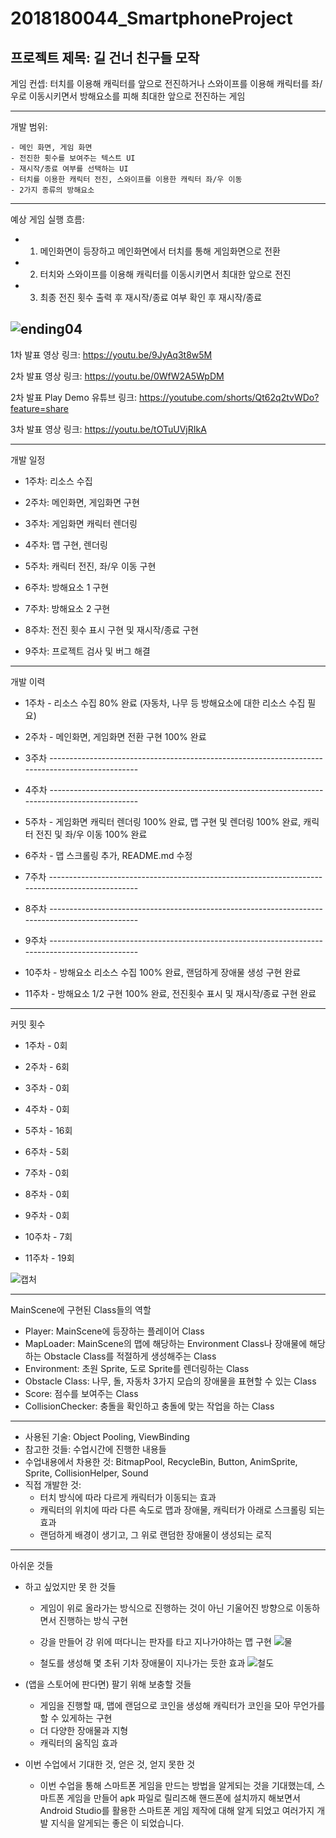 # 2018180044_SmartphoneProject

프로젝트 제목: 길 건너 친구들 모작
---

게임 컨셉: 터치를 이용해 캐릭터를 앞으로 전진하거나 스와이프를 이용해 캐릭터를 좌/우로 이동시키면서 방해요소를 피해 최대한 앞으로 전진하는 게임

---

개발 범위: 

	- 메인 화면, 게임 화면
	- 전진한 횟수를 보여주는 텍스트 UI
	- 재시작/종료 여부를 선택하는 UI 
	- 터치를 이용한 캐릭터 전진, 스와이프를 이용한 캐릭터 좌/우 이동 
	- 2가지 종류의 방해요소

---

예상 게임 실행 흐름: 
- 1. 메인화면이 등장하고 메인화면에서 터치를 통해 게임화면으로 전환
		  
- 2. 터치와 스와이프를 이용해 캐릭터를 이동시키면서 최대한 앞으로 전진
		  
- 3. 최종 전진 횟수 출력 후 재시작/종료 여부 확인 후 재시작/종료

![ending04](https://github.com/chs0218/2018180044_SmartphoneProject/assets/39898936/9761df9b-89ca-4d6e-af05-a9bf725f86c6)
---
1차 발표 영상 링크: https://youtu.be/9JyAq3t8w5M

2차 발표 영상 링크: https://youtu.be/0WfW2A5WpDM

2차 발표 Play Demo 유튜브 링크: https://youtube.com/shorts/Qt62q2tvWDo?feature=share

3차 발표 영상 링크: https://youtu.be/tOTuUVjRIkA

---
개발 일정

- 1주차: 리소스 수집

- 2주차: 메인화면, 게임화면 구현

- 3주차: 게임화면 캐릭터 렌더링

- 4주차: 맵 구현, 렌더링

- 5주차: 캐릭터 전진, 좌/우 이동 구현

- 6주차: 방해요소 1 구현

- 7주차: 방해요소 2 구현

- 8주차: 전진 횟수 표시 구현 및 재시작/종료 구현

- 9주차: 프로젝트 검사 및 버그 해결
---
개발 이력

- 1주차 - 리소스 수집 80% 완료 (자동차, 나무 등 방해요소에 대한 리소스 수집 필요)

- 2주차 - 메인화면, 게임화면 전환 구현 100% 완료

- 3주차 ------------------------------------------------------------------------------------------------

- 4주차 ------------------------------------------------------------------------------------------------

- 5주차 - 게임화면 캐릭터 렌더링 100% 완료, 맵 구현 및 렌더링 100% 완료, 캐릭터 전진 및 좌/우 이동 100% 완료

- 6주차 - 맵 스크롤링 추가, README.md 수정

- 7주차 ------------------------------------------------------------------------------------------------

- 8주차 ------------------------------------------------------------------------------------------------ 

- 9주차 ------------------------------------------------------------------------------------------------ 

- 10주차 - 방해요소 리소스 수집 100% 완료, 랜덤하게 장애물 생성 구현 완료

- 11주차 - 방해요소 1/2 구현 100% 완료, 전진횟수 표시 및 재시작/종료 구현 완료

---
커밋 횟수

- 1주차 - 0회

- 2주차 - 6회

- 3주차 - 0회

- 4주차 - 0회

- 5주차 - 16회

- 6주차 - 5회

- 7주차 - 0회

- 8주차 - 0회

- 9주차 - 0회

- 10주차 - 7회

- 11주차 - 19회

![캡처](https://github.com/chs0218/2018180044_SmartphoneProject/assets/39898936/05760a8d-364f-4647-840c-8eed4587472b)

---
MainScene에 구현된 Class들의 역할
- Player: MainScene에 등장하는 플레이어 Class
- MapLoader: MainScene의 맵에 해당하는 Environment Class나 장애물에 해당하는 Obstacle Class를 적절하게 생성해주는 Class
- Environment: 초원 Sprite, 도로 Sprite를 렌더링하는 Class
- Obstacle Class: 나무, 돌, 자동차 3가지 모습의 장애물을 표현할 수 있는 Class
- Score: 점수를 보여주는 Class
- CollisionChecker: 충돌을 확인하고 충돌에 맞는 작업을 하는 Class

---
 - 사용된 기술: Object Pooling, ViewBinding
 - 참고한 것들: 수업시간에 진행한 내용들
 - 수업내용에서 차용한 것: BitmapPool, RecycleBin, Button, AnimSprite, Sprite, CollisionHelper, Sound
 - 직접 개발한 것: 
	- 터치 방식에 따라 다르게 캐릭터가 이동되는 효과
	- 캐릭터의 위치에 따라 다른 속도로 맵과 장애물, 캐릭터가 아래로 스크롤링 되는 효과
	- 랜덤하게 배경이 생기고, 그 위로 랜덤한 장애물이 생성되는 로직

---
아쉬운 것들
- 하고 싶었지만 못 한 것들
	- 게임이 위로 올라가는 방식으로 진행하는 것이 아닌 기울어진 방향으로 이동하면서 진행하는 방식 구현
	- 강을 만들어 강 위에 떠다니는 판자를 타고 지나가야하는 맵 구현
	![물](https://github.com/chs0218/2018180044_SmartphoneProject/assets/39898936/117cef8a-7680-4cdb-b33a-e88272424cf9)

	- 철도를 생성해 몇 초뒤 기차 장애물이 지나가는 듯한 효과
	![철도](https://github.com/chs0218/2018180044_SmartphoneProject/assets/39898936/15b915fa-27f5-43db-9b12-4ad88e8f6df8)
	
-  (앱을 스토어에 판다면) 팔기 위해 보충할 것들
	- 게임을 진행할 때, 맵에 랜덤으로 코인을 생성해 캐릭터가 코인을 모아 무언가를 할 수 있게하는 구현
	- 더 다양한 장애물과 지형
	- 캐릭터의 움직임 효과
	
-  이번 수업에서 기대한 것, 얻은 것, 얻지 못한 것
	- 이번 수업을 통해 스마트폰 게임을 만드는 방법을 알게되는 것을 기대했는데, 
	스마트폰 게임을 만들어 apk 파일로 릴리즈해 핸드폰에 설치까지 해보면서 
	Android Studio를 활용한 스마트폰 게임 제작에 대해 알게 되었고 
	여러가지 개발 지식을 알게되는 좋은 이 되었습니다.


